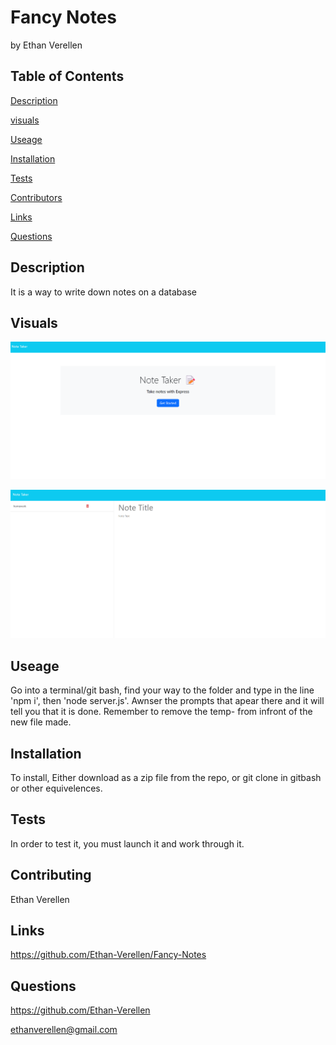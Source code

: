 # Fancy Notes


by Ethan Verellen


## Table of Contents

[Description](#description)

[visuals](#visuals)

[Useage](#useage)

[Installation](#installation)

[Tests](#tests)

[Contributors](#contributors)

[Links](#links)

[Questions](#questions)




## Description

It is a way to write down notes on a database


## Visuals
![This is a image of the home page](./images/frontpage.png)

![this is an image of the page with notes](./images/notepage.png)



## Useage

Go into a terminal/git bash, find your way to the folder and type in the line 'npm i', then 'node server.js'. Awnser the prompts that apear there and it will tell you that it is done.  Remember to remove the temp- from infront of the new file made.


## Installation

To install, Either download as a zip file from the repo, or git clone in gitbash or other equivelences.


## Tests

In order to test it, you must launch it and work through it.


## Contributing

Ethan Verellen


## Links

https://github.com/Ethan-Verellen/Fancy-Notes


## Questions

https://github.com/Ethan-Verellen

ethanverellen@gmail.com



